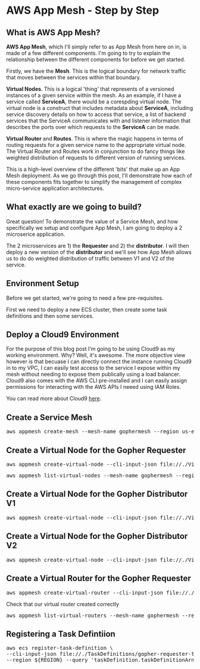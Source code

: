 # AWS App Mesh - Step by Step

## What is AWS App Mesh?

**AWS App Mesh**, which I'll simply refer to as App Mesh from here on in, is made of a few different components. I'm going to try to explain the relationship between the different components for before we get started.

Firstly, we have the **Mesh**. This is the logical boundary for network traffic that moves between the services within that boundary.

**Virtual Nodes**. This is a logical 'thing' that represents of a versioned instances of a given service within the mesh. As an example, if I have a service called **ServiceA**, there would be a corespding virtual node. The virtual node is a construct that includes metadata about **ServiceA**, including service discovery details on how to access that service, a list of backend services that the ServiceA communicates with and listener information that describes the ports over which requests to the **ServiceA** can be made.

**Virtual Router** and **Routes**. This is where the magic happens in terms of routing requests for a given service name to the appropriate virtual node. The Virtual Router and Routes work in conjunction to do fancy things like weighted distribution of requests to different version of running services.

This is a high-level overview of the different 'bits' that make up an App Mesh deployment. As we go through this post, I'll demonstrate how each of these components fits together to simplify the management of complex micro-service application architectures.

## What exactly are we going to build?

Great question! To demonstrate the value of a Service Mesh, and how specifically we setup and configure App Mesh, I am going to deploy a 2 microserice application.

The 2 microservices are 1) the **Requester** and 2) the **distributor**. I will then deploy a new version of the **distributor** and we'll see how App Mesh allows us to do do weighted distribution of traffic between V1 and V2 of the service.

## Environment Setup

Before we get started, we're going to need a few pre-requisites. 

First we need to deploy a new ECS cluster, then create some task definitions and then some services.

## Deploy a Cloud9 Environment

For the purpose of this blog post I'm going to be using Cloud9 as my working environment. Why? Well, it's awesome.
The more objective view however is that becuase I can directly connect the instance running Cloud9 in to my VPC, I can easily test access to the service I expose within my mesh without needing to expose them publically using a load balancer. Cloud9 also comes with the AWS CLI pre-installed and I can easily assign permissions for interacting with the AWS APIs I neeed using IAM Roles.

You can read more about Cloud9 [here](https://aws.amazon.com/cloud9).

## Create a Service Mesh

<pre>
aws appmesh create-mesh --mesh-name gophermesh --region us-east-1
</pre>

## Create a Virtual Node for the Gopher Requester

<pre>
aws appmesh create-virtual-node --cli-input-json file://./VirtualNodes/virtual-node-requestor.json --region us-east-1
</pre>

<pre>
aws appmesh list-virtual-nodes --mesh-name gophermesh --region us-east-1
</pre>

## Create a Virtual Node for the Gopher Distributor V1

<pre>
aws appmesh create-virtual-node --cli-input-json file://./VirtualNodes/virtual-node-distributor-v1.json --region us-east-1
</pre>

## Create a Virtual Node for the Gopher Distributor V2

<pre>
aws appmesh create-virtual-node --cli-input-json file://./VirtualNodes/virtual-node-distributor-v2.json --region us-east-1
</pre>

## Create a Virtual Router for the Gopher Requester

<pre>
aws appmesh create-virtual-router --cli-input-json file://./VirtualRouter/virtual-router-requester.json --region us-east-1
</pre>

Check that our virtual router created correctly

<pre>
aws appmesh list-virtual-routers --mesh-name gophermesh --region us-east-1
</pre>

## Registering a Task Defintiion

<pre>
aws ecs register-task-definition \
--cli-input-json file://./TaskDefinitions/gopher-requester-task \
--region ${REGION} --query 'taskDefinition.taskDefinitionArn'
</pre>